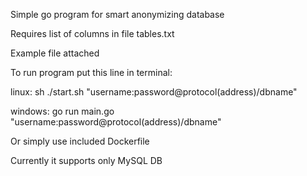 Simple go program for smart anonymizing database

Requires list of columns in file tables.txt

Example file attached

To run program put this line in terminal:

linux:
sh ./start.sh "username:password@protocol(address)/dbname"

windows:
go run main.go "username:password@protocol(address)/dbname"

Or simply use included Dockerfile

Currently it supports only MySQL DB
